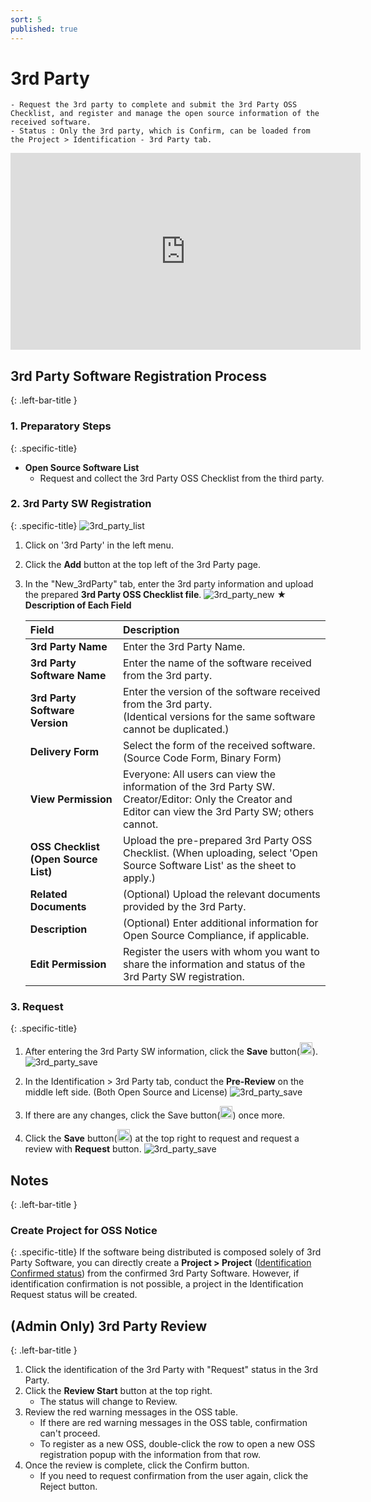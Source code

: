 ```yaml
---
sort: 5
published: true
---
```

# 3rd Party
```note
- Request the 3rd party to complete and submit the 3rd Party OSS Checklist, and register and manage the open source information of the received software.
- Status : Only the 3rd party, which is Confirm, can be loaded from the Project > Identification - 3rd Party tab.
```
<iframe width="560" height="315" src="https://www.youtube.com/embed/IIOsmWupkn4" title="FOSSLight Hub - 3rd Party SW 등록" frameborder="0" allow="accelerometer; autoplay; clipboard-write; encrypted-media; gyroscope; picture-in-picture" allowfullscreen></iframe>

## 3rd Party Software Registration Process
{: .left-bar-title }
### 1. Preparatory Steps
{: .specific-title}
- **Open Source Software List**
    - Request and collect the 3rd Party OSS Checklist from the third party.

### 2. 3rd Party SW Registration
{: .specific-title}
![3rd_party_list](images/5_third_party_list.PNG)
1. Click on '3rd Party' in the left menu.
2. Click the **Add** button at the top left of the 3rd Party page.
3. In the "New_3rdParty" tab, enter the 3rd party information and upload the prepared **3rd Party OSS Checklist file**.
    ![3rd_party_new](images/5_third_party_new.PNG)
      ★ **Description of Each Field**
    
    |Field | Description |
    |:---|:---|
    |**3rd Party Name**|Enter the 3rd Party Name.|
    |**3rd Party Software Name**|Enter the name of the software received from the 3rd party.|
    |**3rd Party Software Version**|Enter the version of the software received from the 3rd party.<br>(Identical versions for the same software cannot be duplicated.)|
    |**Delivery Form**|Select the form of the received software. (Source Code Form, Binary Form)|
    |**View Permission**|Everyone: All users can view the information of the 3rd Party SW. <br>Creator/Editor: Only the Creator and Editor can view the 3rd Party SW; others cannot.|
    |**OSS Checklist (Open Source List)**| Upload the pre-prepared 3rd Party OSS Checklist. (When uploading, select 'Open Source Software List' as the sheet to apply.)|
     |**Related Documents**|(Optional) Upload the relevant documents provided by the 3rd Party.|
    |**Description**|(Optional) Enter additional information for Open Source Compliance, if applicable.|
    |**Edit Permission**|Register the users with whom you want to share the information and status of the 3rd Party SW registration.|

### 3. Request
{: .specific-title}
1. After entering the 3rd Party SW information, click the **Save** button(<img src="images/save_button.PNG" width="20" height="20" />).
    ![3rd_party_save](images/5_third_party_save_1.PNG)

2. In the Identification > 3rd Party tab, conduct the **Pre-Review** on the middle left side. (Both Open Source and License)
    ![3rd_party_save](images/5_third_party_save_2.PNG)

3. If there are any changes, click the Save button(<img src="images/save_button.PNG" width="20" height="20" />) once more.

4. Click the **Save** button(<img src="images/save_button.PNG" width="20" height="20" />) at the top right to request and request a review with **Request** button.
    ![3rd_party_save](images/5_third_party_save_3_request.PNG)

## Notes
{: .left-bar-title }
### Create Project for OSS Notice
{: .specific-title}
If the software being distributed is composed solely of 3rd Party Software, you can directly create a **Project > Project** (<U>Identification Confirmed status</U>) from the confirmed 3rd Party Software. However, if identification confirmation is not possible, a project in the Identification Request status will be created.

## (Admin Only) 3rd Party Review
{: .left-bar-title }
1. Click the identification of the 3rd Party with "Request" status in the 3rd Party.
2. Click the **Review Start** button at the top right.
    - The status will change to Review.
3. Review the red warning messages in the OSS table.
    - If there are red warning messages in the OSS table, confirmation can't proceed.
    - To register as a new OSS, double-click the row to open a new OSS registration popup with the information from that row.
4. Once the review is complete, click the Confirm button.
    - If you need to request confirmation from the user again, click the Reject button.
